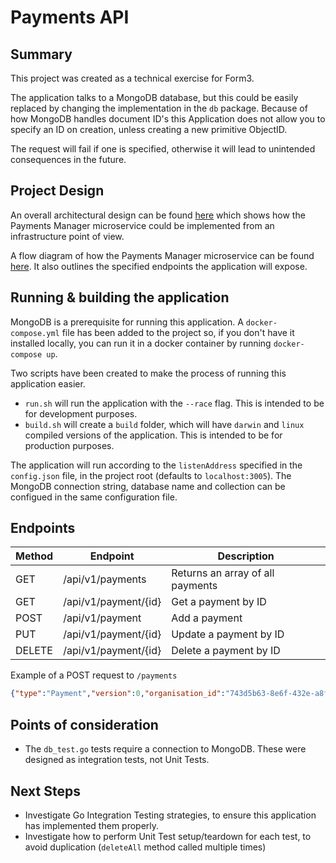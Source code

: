 # Payments API

## Summary
This project was created as a technical exercise for Form3. 

The application talks to a MongoDB database, but this could be easily replaced by changing the implementation in the `db` package. Because of how MongoDB handles document ID's this Application does not allow you to specify an ID on creation, unless creating a new primitive ObjectID. 

The request will fail if one is specified, otherwise it will lead to unintended consequences in the future. 

## Project Design
An overall architectural design can be found [here](https://github.com/tusiel/payments-api/blob/master/design/ArchitecturalDiagram.pdf) which shows how the Payments Manager microservice could be implemented from an infrastructure point of view. 

A flow diagram of how the Payments Manager microservice can be found [here](https://github.com/tusiel/payments-api/blob/master/design/flowDiagram.pdf). It also outlines the specified endpoints the application will expose. 

## Running & building the application
MongoDB is a prerequisite for running this application. A `docker-compose.yml` file has been added to the project so, if you don't have it installed locally, you can run it in a docker container by running `docker-compose up`. 

Two scripts have been created to make the process of running this application easier. 

- `run.sh` will run the application with the `--race` flag. This is intended to be for development purposes. 
- `build.sh` will create a `build` folder, which will have `darwin` and `linux` compiled versions of the application. This is intended to be for production purposes. 

The application will run according to the `listenAddress` specified in the `config.json` file, in the project root (defaults to `localhost:3005`). The MongoDB connection string, database name and collection can be configued in the same configuration file. 

## Endpoints

| Method      | Endpoint | Description |
| ----------- | -----------| ----------- |
| GET         | /api/v1/payments | Returns an array of all payments |
| GET         | /api/v1/payment/{id}| Get a payment by ID |
| POST        | /api/v1/payment| Add a payment |
| PUT         | /api/v1/payment/{id} | Update a payment by ID |
| DELETE      | /api/v1/payment/{id}| Delete a payment by ID|

Example of a POST request to `/payments` 

```json
{"type":"Payment","version":0,"organisation_id":"743d5b63-8e6f-432e-a8fa-c5d8d2ee5fcb","attributes":{"amount":"100.21","beneficiary_party":{"account_name":"W Owens","account_number":"31926819","account_number_code":"BBAN","account_type":0,"address":"1 The Beneficiary Localtown SE2","bank_id":"403000","bank_id_code":"GBDSC","name":"Wilfred Jeremiah Owens"},"charges_information":{"bearer_code":"SHAR","sender_charges":[{"amount":"5.00","currency":"GBP"},{"amount":"10.00","currency":"USD"}],"receiver_charges_amount":"1.00","receiver_charges_currency":"USD"},"currency":"GBP","debtor_party":{"account_name":"EJ Brown Black","account_number":"GB29XABC10161234567801","account_number_code":"IBAN","address":"10 Debtor Crescent Sourcetown NE1","bank_id":"203301","bank_id_code":"GBDSC","name":"Emelia Jane Brown"},"end_to_end_reference":"Wil piano Jan","fx":{"contract_reference":"FX123","exchange_rate":"2.00000","original_amount":"200.42","original_currency":"USD"},"numeric_reference":"1002001","payment_id":"123456789012345678","payment_purpose":"Paying for goods/services","payment_scheme":"FPS","payment_type":"Credit","processing_date":"2017-01-18","reference":"Payment for Em's piano lessons","scheme_payment_sub_type":"InternetBanking","scheme_payment_type":"ImmediatePayment","sponsor_party":{"account_number":"56781234","bank_id":"123123","bank_id_code":"GBDSC"}}}
```

## Points of consideration
- The `db_test.go` tests require a connection to MongoDB. These were designed as integration tests, not Unit Tests. 

## Next Steps
- Investigate Go Integration Testing strategies, to ensure this application has implemented them properly.
- Investigate how to perform Unit Test setup/teardown for each test, to avoid duplication (`deleteAll` method called multiple times)